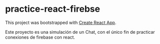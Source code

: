 # practice-react-firebse

This project was bootstrapped with [Create React App](https://github.com/facebook/create-react-app).

Este proyecto es una simulación de un Chat, con el único fin de practicar conexiones de firebase con react.
